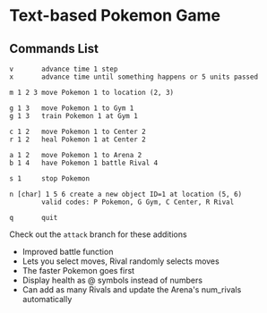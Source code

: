 # Text-based Pokemon Game

## Commands List
```
v       advance time 1 step
x       advance time until something happens or 5 units passed

m 1 2 3 move Pokemon 1 to location (2, 3)

g 1 3   move Pokemon 1 to Gym 1
g 1 3   train Pokemon 1 at Gym 1

c 1 2   move Pokemon 1 to Center 2
r 1 2   heal Pokemon 1 at Center 2

a 1 2   move Pokemon 1 to Arena 2
b 1 4   have Pokemon 1 battle Rival 4

s 1     stop Pokemon

n [char] 1 5 6 create a new object ID=1 at location (5, 6)  
        valid codes: P Pokemon, G Gym, C Center, R Rival

q       quit
```

Check out the `attack` branch for these additions  
- Improved battle function
- Lets you select moves, Rival randomly selects moves
- The faster Pokemon goes first
- Display health as @ symbols instead of numbers
- Can add as many Rivals and update the Arena's num_rivals automatically
